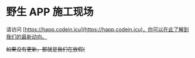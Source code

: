 # 野生 APP 施工现场

请访问 [https://happ.codein.icu](https://happ.codein.icu)，你可以在此了解到我们的最新动向。

~~如果没有更新，那就是我们在放假(~~
